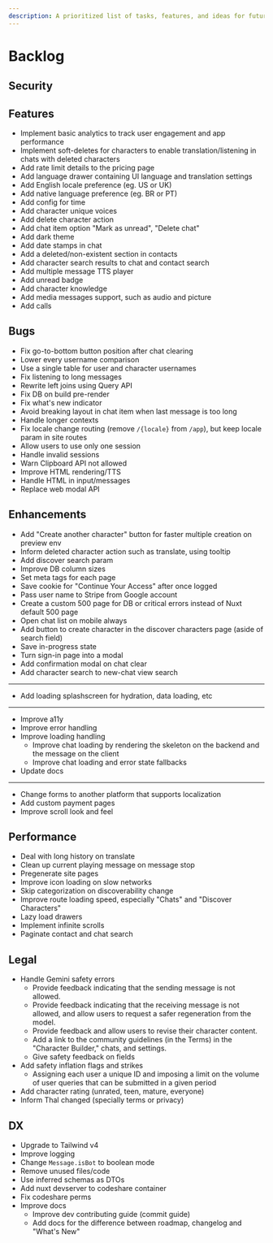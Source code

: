 ```yaml
---
description: A prioritized list of tasks, features, and ideas for future development.
---
```


# Backlog

## Security

## Features

- Implement basic analytics to track user engagement and app performance
- Implement soft-deletes for characters to enable translation/listening in chats with deleted characters
- Add rate limit details to the pricing page
- Add language drawer containing UI language and translation settings
- Add English locale preference (eg. US or UK)
- Add native language preference (eg. BR or PT)
- Add config for time
- Add character unique voices
- Add delete character action
- Add chat item option "Mark as unread", "Delete chat"
- Add dark theme
- Add date stamps in chat
- Add a deleted/non-existent section in contacts
- Add character search results to chat and contact search
- Add multiple message TTS player
- Add unread badge
- Add character knowledge
- Add media messages support, such as audio and picture
- Add calls

## Bugs

- Fix go-to-bottom button position after chat clearing
- Lower every username comparison
- Use a single table for user and character usernames
- Fix listening to long messages
- Rewrite left joins using Query API
- Fix DB on build pre-render
- Fix what's new indicator
- Avoid breaking layout in chat item when last message is too long
- Handle longer contexts
- Fix locale change routing (remove `/{locale}` from `/app`), but keep locale param in site routes
- Allow users to use only one session
- Handle invalid sessions
- Warn Clipboard API not allowed
- Improve HTML rendering/TTS
- Handle HTML in input/messages
- Replace web modal API

## Enhancements

- Add "Create another character" button for faster multiple creation on preview env
- Inform deleted character action such as translate, using tooltip
- Add discover search param
- Improve DB column sizes
- Set meta tags for each page
- Save cookie for "Continue Your Access" after once logged
- Pass user name to Stripe from Google account
- Create a custom 500 page for DB or critical errors instead of Nuxt default 500 page
- Open chat list on mobile always
- Add button to create character in the discover characters page (aside of search field)
- Save in-progress state
- Turn sign-in page into a modal
- Add confirmation modal on chat clear
- Add character search to new-chat view search
- ---
- Add loading splashscreen for hydration, data loading, etc
- ---
- Improve a11y
- Improve error handling
- Improve loading handling
  - Improve chat loading by rendering the skeleton on the backend and the message on the client
  - Improve chat loading and error state fallbacks
- Update docs
- ---
- Change forms to another platform that supports localization
- Add custom payment pages
- Improve scroll look and feel

## Performance

- Deal with long history on translate
- Clean up current playing message on message stop
- Pregenerate site pages
- Improve icon loading on slow networks
- Skip categorization on discoverability change
- Improve route loading speed, especially "Chats" and "Discover Characters"
- Lazy load drawers
- Implement infinite scrolls
- Paginate contact and chat search

## Legal

- Handle Gemini safety errors
  - Provide feedback indicating that the sending message is not allowed.
  - Provide feedback indicating that the receiving message is not allowed, and allow users to request a safer regeneration from the model.
  - Provide feedback and allow users to revise their character content.
  - Add a link to the community guidelines (in the Terms) in the "Character Builder," chats, and settings.
  - Give safety feedback on fields
- Add safety inflation flags and strikes
  - Assigning each user a unique ID and imposing a limit on the volume of user queries that can be submitted in a given period
- Add character rating (unrated, teen, mature, everyone)
- Inform Thal changed (specially terms or privacy)

## DX

- Upgrade to Tailwind v4
- Improve logging
- Change `Message.isBot` to boolean mode
- Remove unused files/code
- Use inferred schemas as DTOs
- Add nuxt devserver to codeshare container
- Fix codeshare perms
- Improve docs
  - Improve dev contributing guide (commit guide)
  - Add docs for the difference between roadmap, changelog and "What's New"
